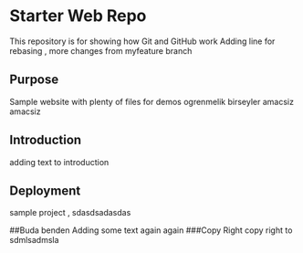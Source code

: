 # Starter Web Repo

This repository is for showing how Git and GitHub work
Adding line for rebasing , more changes from myfeature branch 

## Purpose

Sample website with plenty of files for demos
ogrenmelik birseyler amacsiz amacsiz

## Introduction
adding text to introduction 

## Deployment
sample project , sdasdsadasdas

##Buda benden
Adding some text again again
###Copy Right
copy right to sdmlsadmsla